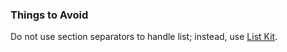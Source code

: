 ### Things to Avoid
Do not use section separators to handle list; instead, use <a href="https://playbook.powerapp.cloud/kits/list">List Kit</a>. 
